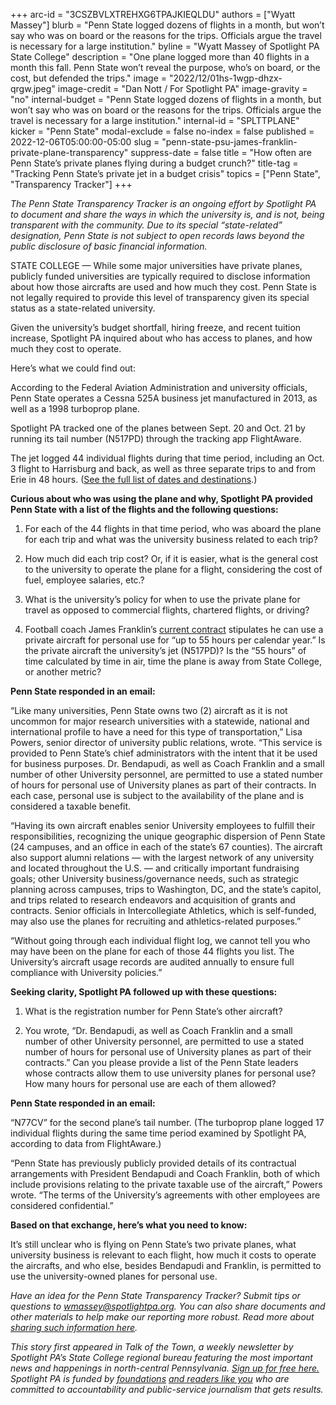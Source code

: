 +++
arc-id = "3CSZBVLXTREHXG6TPAJKIEQLDU"
authors = ["Wyatt Massey"]
blurb = "Penn State logged dozens of flights in a month, but won’t say who was on board or the reasons for the trips. Officials argue the travel is necessary for a large institution."
byline = "Wyatt Massey of Spotlight PA State College"
description = "One plane logged more than 40 flights in a month this fall. Penn State won’t reveal the purpose, who’s on board, or the cost, but defended the trips."
image = "2022/12/01hs-1wgp-dhzx-qrgw.jpeg"
image-credit = "Dan Nott / For Spotlight PA"
image-gravity = "no"
internal-budget = "Penn State logged dozens of flights in a month, but won’t say who was on board or the reasons for the trips. Officials argue the travel is necessary for a large institution."
internal-id = "SPLTTPLANE"
kicker = "Penn State"
modal-exclude = false
no-index = false
published = 2022-12-06T05:00:00-05:00
slug = "penn-state-psu-james-franklin-private-plane-transparency"
suppress-date = false
title = "How often are Penn State’s private planes flying during a budget crunch?"
title-tag = "Tracking Penn State’s private jet in a budget crisis"
topics = ["Penn State", "Transparency Tracker"]
+++

<i>The Penn State Transparency Tracker is an ongoing effort by Spotlight PA to document and share the ways in which the university is, and is not, being transparent with the community. Due to its special “state-related” designation, Penn State is not subject to open records laws beyond the public disclosure of basic financial information.</i>

STATE COLLEGE — While some major universities have private planes, publicly funded universities are typically required to disclose information about how those aircrafts are used and how much they cost. Penn State is not legally required to provide this level of transparency given its special status as a state-related university.

Given the university’s budget shortfall, hiring freeze, and recent tuition increase, Spotlight PA inquired about who has access to planes, and how much they cost to operate.

<script src="https://www.spotlightpa.org/embed.js" async></script><div data-spl-embed-version="1" data-spl-src="https://www.spotlightpa.org/embeds/newsletter/?cta=Sign%20up%20for%20our%20new%20regional%20newsletter%2C%20%3Cb%3ETalk%20of%20the%20Town%3C%2Fb%3E%2C%20and%20get%20all%20the%20news%20and%20notes%20from%20State%20College%20and%20north-central%20PA.&button=Sign%20Up%20Now&preselect=state_college&eyebrow=DON'T%20MISS%20A%20BEAT"></div>

Here’s what we could find out:

According to the Federal Aviation Administration and university officials, Penn State operates a Cessna 525A business jet manufactured in 2013, as well as a 1998 turboprop plane.

Spotlight PA tracked one of the planes between Sept. 20 and Oct. 21 by running its tail number (N517PD) through the tracking app FlightAware.

The jet logged 44 individual flights during that time period, including an Oct. 3 flight to Harrisburg and back, as well as three separate trips to and from Erie in 48 hours. (<a href="https://www.documentcloud.org/documents/23322013-penn-states-private-plane-92022-102022">See the full list of dates and destinations</a>.)

<b>Curious about who was using the plane and why, Spotlight PA provided Penn State with a list of the flights and the following questions:</b>

1. For each of the 44 flights in that time period, who was aboard the plane for each trip and what was the university business related to each trip?

2. How much did each trip cost? Or, if it is easier, what is the general cost to the university to operate the plane for a flight, considering the cost of fuel, employee salaries, etc.?

3. What is the university’s policy for when to use the private plane for travel as opposed to commercial flights, chartered flights, or driving?

4. Football coach James Franklin’s <a href="https://gopsusports.com/documents/2021/11/23/Franklin_Contract_2021.pdf">current contract</a> stipulates he can use a private aircraft for personal use for “up to 55 hours per calendar year.” Is the private aircraft the university’s jet (N517PD)? Is the “55 hours” of time calculated by time in air, time the plane is away from State College, or another metric?

<b>Penn State responded in an email:</b>

“Like many universities, Penn State owns two (2) aircraft as it is not uncommon for major research universities with a statewide, national and international profile to have a need for this type of transportation,” Lisa Powers, senior director of university public relations, wrote. “This service is provided to Penn State’s chief administrators with the intent that it be used for business purposes. Dr. Bendapudi, as well as Coach Franklin and a small number of other University personnel, are permitted to use a stated number of hours for personal use of University planes as part of their contracts. In each case, personal use is subject to the availability of the plane and is considered a taxable benefit.

“Having its own aircraft enables senior University employees to fulfill their responsibilities, recognizing the unique geographic dispersion of Penn State (24 campuses, and an office in each of the state’s 67 counties). The aircraft also support alumni relations — with the largest network of any university and located throughout the U.S. — and critically important fundraising goals; other University business/governance needs, such as strategic planning across campuses, trips to Washington, DC, and the state’s capitol, and trips related to research endeavors and acquisition of grants and contracts. Senior officials in Intercollegiate Athletics, which is self-funded, may also use the planes for recruiting and athletics-related purposes.”

“Without going through each individual flight log, we cannot tell you who may have been on the plane for each of those 44 flights you list. The University’s aircraft usage records are audited annually to ensure full compliance with University policies.”

<script src="https://www.spotlightpa.org/embed.js" async></script><div data-spl-embed-version="1" data-spl-src="https://www.spotlightpa.org/embeds/donate/"></div>

<b>Seeking clarity, Spotlight PA followed up with these questions:</b>

1. What is the registration number for Penn State’s other aircraft?

2. You wrote, “Dr. Bendapudi, as well as Coach Franklin and a small number of other University personnel, are permitted to use a stated number of hours for personal use of University planes as part of their contracts.” Can you please provide a list of the Penn State leaders whose contracts allow them to use university planes for personal use? How many hours for personal use are each of them allowed?

<b>Penn State responded in an email:</b>

“N77CV” for the second plane’s tail number. (The turboprop plane logged 17 individual flights during the same time period examined by Spotlight PA, according to data from FlightAware.)

“Penn State has previously publicly provided details of its contractual arrangements with President Bendapudi and Coach Franklin, both of which include provisions relating to the private taxable use of the aircraft,” Powers wrote. “The terms of the University’s agreements with other employees are considered confidential.”

<script src="https://www.spotlightpa.org/embed.js" async></script><div data-spl-embed-version="1" data-spl-src="https://www.spotlightpa.org/embeds/tips/?tip_text=Do%20you%20have%20a%20tip%20about%20Penn%20State%3F%20We%20want%20to%20hear%20from%20you."></div>

<b>Based on that exchange, here’s what you need to know:</b>

It’s still unclear who is flying on Penn State’s two private planes, what university business is relevant to each flight, how much it costs to operate the aircrafts, and who else, besides Bendapudi and Franklin, is permitted to use the university-owned planes for personal use.

<i>Have an idea for the Penn State Transparency Tracker? Submit tips or questions to </i><a href="mailto:wmassey@spotlightpa.org"><i>wmassey@spotlightpa.org</i></a><i>. You can also share documents and other materials to help make our reporting more robust. Read more about </i><a href="https://www.spotlightpa.org/newsletters/talkofthetown/aug-11-why-sharing-documents-helps-us-cover-penn-state/?utm_source=Spotlight+PA&amp;utm_campaign=6e4eba4b1f-Making+%247.6M%2C+Franklin+isn%27t+listed+as+PSU%27s&amp;utm_medium=email&amp;utm_term=0_6c1fbeb603-6e4eba4b1f-219776588&amp;mc_cid=6e4eba4b1f&amp;mc_eid=cae456dcb0"><i>sharing such information here</i></a><i>.</i>

<i>This story first appeared in Talk of the Town, a weekly newsletter by Spotlight PA’s State College regional bureau featuring the most important news and happenings in north-central Pennsylvania. </i><a href="https://www.spotlightpa.org/newsletters"><i>Sign up for free here.</i></a><i> Spotlight PA is funded by </i><a href="https://www.spotlightpa.org/support"><i>foundations</i></a><i> </i><a href="https://www.spotlightpa.org/support"><i>and readers like you</i></a><i> who are committed to accountability and public-service journalism that gets results.</i>

